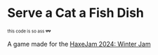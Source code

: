 # Serve a Cat a Fish Dish
<sup><sub>this code is so ass 💔💔</sub></sup>

A game made for the [HaxeJam 2024: Winter Jam](https://itch.io/jam/haxejam-2024-winter-jam)
